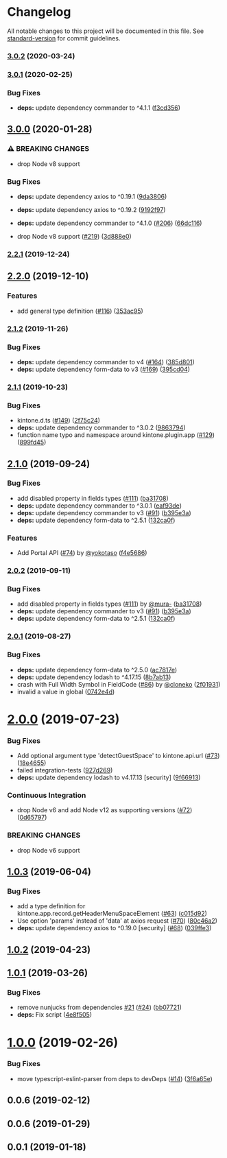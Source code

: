 # Changelog

All notable changes to this project will be documented in this file. See [standard-version](https://github.com/conventional-changelog/standard-version) for commit guidelines.

### [3.0.2](https://github.com/kintone/dts-gen/compare/v3.0.1...v3.0.2) (2020-03-24)

### [3.0.1](https://github.com/kintone/dts-gen/compare/v3.0.0...v3.0.1) (2020-02-25)


### Bug Fixes

* **deps:** update dependency commander to ^4.1.1 ([f3cd356](https://github.com/kintone/dts-gen/commit/f3cd356))

## [3.0.0](https://github.com/kintone/dts-gen/compare/v2.2.1...v3.0.0) (2020-01-28)


### ⚠ BREAKING CHANGES

* drop Node v8 support

### Bug Fixes

* **deps:** update dependency axios to ^0.19.1 ([9da3806](https://github.com/kintone/dts-gen/commit/9da380690b15ab32eb60f0f1cad478c7203049df))
* **deps:** update dependency axios to ^0.19.2 ([9192f97](https://github.com/kintone/dts-gen/commit/9192f971d5bcad7a3f92cae61670251b7a7e2764))
* **deps:** update dependency commander to ^4.1.0 ([#206](https://github.com/kintone/dts-gen/issues/206)) ([66dc116](https://github.com/kintone/dts-gen/commit/66dc116f0006ec09685c6a3b1550d09e7b6ab845))


* drop Node v8 support ([#219](https://github.com/kintone/dts-gen/issues/219)) ([3d888e0](https://github.com/kintone/dts-gen/commit/3d888e0f12d0b805e1e7603d73b4bd08ef3c9f5c))

### [2.2.1](https://github.com/kintone/dts-gen/compare/v2.2.0...v2.2.1) (2019-12-24)

## [2.2.0](https://github.com/kintone/dts-gen/compare/v2.1.2...v2.2.0) (2019-12-10)


### Features

* add general type definition ([#116](https://github.com/kintone/dts-gen/issues/116)) ([353ac95](https://github.com/kintone/dts-gen/commit/353ac959a38844f23e4f8fc0f928c9d0263fbd42))

### [2.1.2](https://github.com/kintone/dts-gen/compare/v2.1.1...v2.1.2) (2019-11-26)


### Bug Fixes

* **deps:** update dependency commander to v4 ([#164](https://github.com/kintone/dts-gen/issues/164)) ([385d801](https://github.com/kintone/dts-gen/commit/385d8014f61e46cd555756f35431fa7cde9ec7b3))
* **deps:** update dependency form-data to v3 ([#169](https://github.com/kintone/dts-gen/issues/169)) ([395cd04](https://github.com/kintone/dts-gen/commit/395cd04787d0db15b0bcbceba1f1adeaf4bf36f8))

### [2.1.1](https://github.com/kintone/dts-gen/compare/v2.1.0...v2.1.1) (2019-10-23)


### Bug Fixes

* kintone.d.ts ([#149](https://github.com/kintone/dts-gen/issues/149)) ([2f75c24](https://github.com/kintone/dts-gen/commit/2f75c24))
* **deps:** update dependency commander to ^3.0.2 ([9863794](https://github.com/kintone/dts-gen/commit/9863794))
* function name typo and namespace around kintone.plugin.app ([#129](https://github.com/kintone/dts-gen/issues/129)) ([899fd45](https://github.com/kintone/dts-gen/commit/899fd45))

## [2.1.0](https://github.com/kintone/dts-gen/compare/v2.0.1...v2.1.0) (2019-09-24)


### Bug Fixes

* add disabled property in fields types ([#111](https://github.com/kintone/dts-gen/issues/111)) ([ba31708](https://github.com/kintone/dts-gen/commit/ba31708))
* **deps:** update dependency commander to ^3.0.1 ([eaf93de](https://github.com/kintone/dts-gen/commit/eaf93de))
* **deps:** update dependency commander to v3 ([#91](https://github.com/kintone/dts-gen/issues/91)) ([b395e3a](https://github.com/kintone/dts-gen/commit/b395e3a))
* **deps:** update dependency form-data to ^2.5.1 ([132ca0f](https://github.com/kintone/dts-gen/commit/132ca0f))


### Features

* Add Portal API ([#74](https://github.com/kintone/dts-gen/issues/74)) by [@yokotaso](https://github.com/yokotaso) ([f4e5686](https://github.com/kintone/dts-gen/commit/f4e5686))

### [2.0.2](https://github.com/kintone/dts-gen/compare/v2.0.1...v2.0.2) (2019-09-11)


### Bug Fixes

* add disabled property in fields types ([#111](https://github.com/kintone/dts-gen/issues/111))  by [@mura-](https://github.com/mura-) ([ba31708](https://github.com/kintone/dts-gen/commit/ba31708))
* **deps:** update dependency commander to v3 ([#91](https://github.com/kintone/dts-gen/issues/91)) ([b395e3a](https://github.com/kintone/dts-gen/commit/b395e3a))
* **deps:** update dependency form-data to ^2.5.1 ([132ca0f](https://github.com/kintone/dts-gen/commit/132ca0f))

### [2.0.1](https://github.com/kintone/dts-gen/compare/v2.0.0...v2.0.1) (2019-08-27)


### Bug Fixes

* **deps:** update dependency form-data to ^2.5.0 ([ac7817e](https://github.com/kintone/dts-gen/commit/ac7817e))
* **deps:** update dependency lodash to ^4.17.15 ([8b7ab13](https://github.com/kintone/dts-gen/commit/8b7ab13))
* crash with Full Width Symbol in FieldCode ([#86](https://github.com/kintone/dts-gen/issues/86)) by [@cloneko](https://github.com/cloneko) ([2f01931](https://github.com/kintone/dts-gen/commit/2f01931))
* invalid a value in global ([0742e4d](https://github.com/kintone/dts-gen/commit/0742e4d))

# [2.0.0](https://github.com/kintone/dts-gen/compare/v1.0.3...v2.0.0) (2019-07-23)


### Bug Fixes

* Add optional argument type 'detectGuestSpace' to kintone.api.url ([#73](https://github.com/kintone/dts-gen/issues/73)) ([18e4655](https://github.com/kintone/dts-gen/commit/18e4655))
* failed integration-tests ([927d269](https://github.com/kintone/dts-gen/commit/927d269))
* **deps:** update dependency lodash to v4.17.13 [security] ([9f66913](https://github.com/kintone/dts-gen/commit/9f66913))


### Continuous Integration

* drop Node v6 and add Node v12 as supporting versions ([#72](https://github.com/kintone/dts-gen/issues/72)) ([0d65797](https://github.com/kintone/dts-gen/commit/0d65797))


### BREAKING CHANGES

* drop Node v6 support



## [1.0.3](https://github.com/kintone/dts-gen/compare/v1.0.2...v1.0.3) (2019-06-04)


### Bug Fixes

* add a type definition for kintone.app.record.getHeaderMenuSpaceElement ([#63](https://github.com/kintone/dts-gen/issues/63)) ([c015d92](https://github.com/kintone/dts-gen/commit/c015d92))
* Use option 'params' instead of 'data' at axios request ([#70](https://github.com/kintone/dts-gen/issues/70)) ([80c46a2](https://github.com/kintone/dts-gen/commit/80c46a2))
* **deps:** update dependency axios to ^0.19.0 [security] ([#68](https://github.com/kintone/dts-gen/issues/68)) ([039ffe3](https://github.com/kintone/dts-gen/commit/039ffe3))



## [1.0.2](https://github.com/kintone/dts-gen/compare/v1.0.1...v1.0.2) (2019-04-23)



## [1.0.1](https://github.com/kintone/dts-gen/compare/v1.0.0...v1.0.1) (2019-03-26)


### Bug Fixes

* remove nunjucks from dependencies [#21](https://github.com/kintone/dts-gen/issues/21) ([#24](https://github.com/kintone/dts-gen/issues/24)) ([bb07721](https://github.com/kintone/dts-gen/commit/bb07721))
* **deps:** Fix  script ([4e8f505](https://github.com/kintone/dts-gen/commit/4e8f505))



<a name="1.0.0"></a>
# [1.0.0](https://github.com/kintone/dts-gen/compare/v0.0.6...v1.0.0) (2019-02-26)


### Bug Fixes

* move typescript-eslint-parser from deps to devDeps ([#14](https://github.com/kintone/dts-gen/issues/14)) ([3f6a65e](https://github.com/kintone/dts-gen/commit/3f6a65e))



<a name="0.0.6"></a>
## 0.0.6 (2019-02-12)



<a name="0.0.6"></a>
## 0.0.6 (2019-01-29)



<a name="0.0.1"></a>
## 0.0.1 (2019-01-18)
